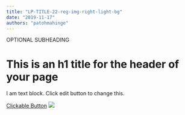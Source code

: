 ```yaml
---
title: "LP-TITLE-22-reg-img-right-light-bg"
date: "2019-11-17"
authors: "patohmahinge"
---
```


OPTIONAL SUBHEADING

# This is an h1 title for the header of your page

I am text block. Click edit button to change this.

[Clickable Button](#) ![](images/placeholder-700x700.jpg)
